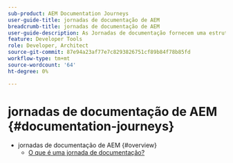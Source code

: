 ```yaml
---
sub-product: AEM Documentation Journeys
user-guide-title: jornadas de documentação de AEM
breadcrumb-title: jornadas de documentação de AEM
user-guide-description: As Jornadas de documentação fornecem uma estrutura narrativa dentro AEM documentação, unindo recursos complexos e díspares para resolver uma meta de negócios de uma maneira prática recomendada. Projetadas tendo em mente AEM iniciantes, as jornadas apresentam os conceitos e os recursos para atingir uma meta de A a Z.
feature: Developer Tools
role: Developer, Architect
source-git-commit: 87e94a23af77e7c8293826751cf89b84f78b85fd
workflow-type: tm+mt
source-wordcount: '64'
ht-degree: 0%

---
```



# jornadas de documentação de AEM {#documentation-journeys}

<!--
Please note that all links to other guides need to be absolute references with leading protocol and domain since SCCM does not allow pages to be referenced with relative links in multiple ToCs.
-->

+ jornadas de documentação de AEM {#overview}
   + [O que é uma jornada de documentação?](home.md)

<!-- comment out until all pages published 

+ Headless Journeys {#headless}
  + [Headless Journeys Home](https://experienceleague.adobe.com/docs/experience-manager-65/headless-journey/home.html)
  + Headless Developer Journey {#developer}
    + [Understand Headless in AEM](https://experienceleague.adobe.com/docs/experience-manager-65/headless-journey/developer/overview.html)
    + [Learn about CMS Headless Development](https://experienceleague.adobe.com/docs/experience-manager-65/headless-journey/developer/learn-about.html)
    + [Getting Started with AEM Headless as a Cloud Service](https://experienceleague.adobe.com/docs/experience-manager-65/headless-journey/developer/getting-started.html)
    + [Path to your first experience using AEM Headless](https://experienceleague.adobe.com/docs/experience-manager-65/headless-journey/developer/path-to-first-experience.html)
    + [How to model your content as AEM Content Models](https://experienceleague.adobe.com/docs/experience-manager-65/headless-journey/developer/model-your-content.html)
    + [How to access your content via AEM delivery APIs](https://experienceleague.adobe.com/docs/experience-manager-65/headless-journey/developer/access-your-content.html)
    + [How to update your content via AEM Assets APIs](https://experienceleague.adobe.com/docs/experience-manager-65/headless-journey/developer/update-your-content.html)
    + [How to put it all together](https://experienceleague.adobe.com/docs/experience-manager-65/headless-journey/developer/put-it-all-together.html)
    + [How to go live with your headless application](https://experienceleague.adobe.com/docs/experience-manager-65/headless-journey/developer/go-live.html)
    + [Optional - How to create single page applications with AEM](https://experienceleague.adobe.com/docs/experience-manager-65/headless-journey/developer/create-spa.html)
  + Headless Translation Journey {#translation}
    + [Understand headless translation in AEM](https://experienceleague.adobe.com/docs/experience-manager-65/headless-journey/translation/overview.html)
    + [Get started with AEM headless translation](https://experienceleague.adobe.com/docs/experience-manager-65/headless-journey/translation/getting-started.html)
    + [Learn about headless content and how to translate in AEM](https://experienceleague.adobe.com/docs/experience-manager-65/headless-journey/translation/learn-about.html)
    + [Configure translation connector](https://experienceleague.adobe.com/docs/experience-manager-65/headless-journey/translation/configure-connector.html)
    + [Configure translation rules](https://experienceleague.adobe.com/docs/experience-manager-65/headless-journey/translation/translation-rules.html)
    + [Translate content](https://experienceleague.adobe.com/docs/experience-manager-65/headless-journey/translation/translate-content.html)
    + [Publish translated content](https://experienceleague.adobe.com/docs/experience-manager-65/headless-journey/translation/publish-content.html)
  + Headless Content Author Journey {#author}
    + [AEM Headless Content Author Journey - Overview](https://experienceleague.adobe.com/docs/experience-manager-65/headless-journey/author/overview.html)
    + [Authoring for Headless with AEM - An Introduction](https://experienceleague.adobe.com/docs/experience-manager-65/headless-journey/author/introduction.html)
    + [Authoring Basics for Headless with AEM](https://experienceleague.adobe.com/docs/experience-manager-65/headless-journey/author/basics.html)
    + [Learn about using references in Content Fragments](https://experienceleague.adobe.com/docs/experience-manager-65/headless-journey/author/references.html)
    + [Learn about defining Metadata and Tagging for Content Fragments](https://experienceleague.adobe.com/docs/experience-manager-65/headless-journey/author/metadata-tagging.html)
  + Headless Content Architect Journey {#architect}
    + [AEM Headless Content Architect Journey Overview](https://experienceleague.adobe.com/docs/experience-manager-65/headless-journey/architect/overview.html)
    + [Content Modeling for Headless with AEM - An Introduction](https://experienceleague.adobe.com/docs/experience-manager-65/headless-journey/architect/introduction.html)
    + [Learn the Content Modeling Basics for Headless with AEM](https://experienceleague.adobe.com/docs/experience-manager-65/headless-journey/architect/basics.html)
    + [Learn about Creating Content Fragment Models in AEM](https://experienceleague.adobe.com/docs/experience-manager-65/headless-journey/architect/model-structure.html)
  + Headless Translation Journey {#translation}
    + [Understand headless translation in AEM](https://experienceleague.adobe.com/docs/experience-manager-65/headless-journey/translation/overview.html)
    + [Get started with AEM headless translation](https://experienceleague.adobe.com/docs/experience-manager-65/headless-journey/translation/getting-started.html)
    + [Learn about headless content and how to translate in AEM](https://experienceleague.adobe.com/docs/experience-manager-65/headless-journey/translation/learn-about.html)
    + [Configure translation connector](https://experienceleague.adobe.com/docs/experience-manager-65/headless-journey/translation/configure-connector.html)
    + [Configure translation rules](https://experienceleague.adobe.com/docs/experience-manager-65/headless-journey/translation/translation-rules.html)
    + [Translate content](https://experienceleague.adobe.com/docs/experience-manager-65/headless-journey/translation/translate-content.html)
    + [Publish translated content](https://experienceleague.adobe.com/docs/experience-manager-65/headless-journey/translation/publish-content.html)

-->

<!--
+ AEM Documentation Journeys {#overview}
  + [What is a documentation journey?](home.md)
+ Onboarding Journey {#onboarding}
  + [Onboarding Journey Home](https://experienceleague.adobe.com/docs/experience-manager-65/journey-onboarding/home.html)
  + [Overview to Onboarding Journey](https://experienceleague.adobe.com/docs/experience-manager-65/journey-onboarding/onboarding/onboarding-journey-overview.html)
  + [Getting Started with Onboarding Process](https://experienceleague.adobe.com/docs/experience-manager-65/journey-onboarding/onboarding/get-started-onboarding-journey.html)
  + [Assign Team Members to Cloud Manager Product Profiles](https://experienceleague.adobe.com/docs/experience-manager-65/journey-onboarding/onboarding/assign-team-members-cloud-manager.html)
  + [Set Up Cloud Resources via Cloud Manager](https://experienceleague.adobe.com/docs/experience-manager-65/journey-onboarding/onboarding/setup-cloud-resources-via-cloud-manager.html)
  + [Assign Team Members to AEM as a Cloud Service Product Profiles](https://experienceleague.adobe.com/docs/experience-manager-65/journey-onboarding/onboarding/assign-team-members-aem-65.html)
  + [Learning Path for Developers and Deployment Managers](https://experienceleague.adobe.com/docs/experience-manager-65/journey-onboarding/onboarding/learning-path-developers-deploymentmanagers.html)
  + [Learning Path for AEM Users](https://experienceleague.adobe.com/docs/experience-manager-65/journey-onboarding/onboarding/learning-path-aem-users.html)
+ Sites Journeys {#sites}
  + [Sites Journeys Home](https://experienceleague.adobe.com/docs/experience-manager-65/sites-journey/home.html)
  + Quick Site Creation Journey {#quick-site}
    + [Understand Cloud Manager](https://experienceleague.adobe.com/docs/experience-manager-65/sites-journey/quick-site/cloud-manager.html)
    + [Create site from template](https://experienceleague.adobe.com/docs/experience-manager-65/sites-journey/quick-site/create-site.html)
    + [Set up your pipeline](https://experienceleague.adobe.com/docs/experience-manager-65/sites-journey/quick-site/pipeline-setup.html)
    + [Grant access to the front-end developer](https://experienceleague.adobe.com/docs/experience-manager-65/sites-journey/quick-site/grant-access.html)
    + [Retrieve git repository access information](https://experienceleague.adobe.com/docs/experience-manager-65/sites-journey/quick-site/retrieve-access.html)
    + [Customize the site theme](https://experienceleague.adobe.com/docs/experience-manager-65/sites-journey/quick-site/customize-theme.html)
    + [Deploy your customized theme](https://experienceleague.adobe.com/docs/experience-manager-65/sites-journey/quick-site/deploy-theme.html)
  + Sites Translation Journey {#translation}
    + [Understand sites translation in AEM](https://experienceleague.adobe.com/docs/experience-manager-65/sites-journey/translation/overview.html)
    + [Get started with AEM sites translation](https://experienceleague.adobe.com/docs/experience-manager-65/sites-journey/translation/getting-started.html)
    + [Learn about sites content and how to translate in AEM](https://experienceleague.adobe.com/docs/experience-manager-65/sites-journey/translation/learn-about.html)
    + [Configure translation connector](https://experienceleague.adobe.com/docs/experience-manager-65/sites-journey/translation/configure-connector.html)
    + [Configure translation rules](https://experienceleague.adobe.com/docs/experience-manager-65/sites-journey/translation/translation-rules.html)
    + [Translate content](https://experienceleague.adobe.com/docs/experience-manager-65/sites-journey/translation/translate-content.html)
    + [Publish translated content](https://experienceleague.adobe.com/docs/experience-manager-65/sites-journey/translation/publish-content.html)
+ Headless Journeys {#headless}
  + [Headless Journeys Home](https://experienceleague.adobe.com/docs/experience-manager-65/headless-journey/home.html)
   + Headless Developer Journey {#developer}
     + [Understand Headless in AEM](https://experienceleague.adobe.com/docs/experience-manager-65/headless-journey/developer/overview.html)
     + [Learn about CMS Headless Development](https://experienceleague.adobe.com/docs/experience-manager-65/headless-journey/developer/learn-about.html)
     + [Getting Started with AEM Headless as a Cloud Service](https://experienceleague.adobe.com/docs/experience-manager-65/headless-journey/developer/getting-started.html)
     + [Path to your first experience using AEM Headless](https://experienceleague.adobe.com/docs/experience-manager-65/headless-journey/developer/path-to-first-experience.html)
     + [How to model your content as AEM Content Models](https://experienceleague.adobe.com/docs/experience-manager-65/headless-journey/developer/model-your-content.html)
     + [How to access your content via AEM delivery APIs](https://experienceleague.adobe.com/docs/experience-manager-65/headless-journey/developer/access-your-content.html)
     + [How to update your content via AEM Assets APIs](https://experienceleague.adobe.com/docs/experience-manager-65/headless-journey/developer/update-your-content.html)
     + [How to put it all together](https://experienceleague.adobe.com/docs/experience-manager-65/headless-journey/developer/put-it-all-together.html)
     + [How to go live with your headless application](https://experienceleague.adobe.com/docs/experience-manager-65/headless-journey/developer/go-live.html)
     + [Optional - How to create single page applications with AEM](https://experienceleague.adobe.com/docs/experience-manager-65/headless-journey/developer/create-spa.html)
   + Headless Translation Journey {#translation}
     + [Understand headless translation in AEM](https://experienceleague.adobe.com/docs/experience-manager-65/headless-journey/translation/overview.html)
     + [Get started with AEM headless translation](https://experienceleague.adobe.com/docs/experience-manager-65/headless-journey/translation/getting-started.html)
     + [Learn about headless content and how to translate in AEM](https://experienceleague.adobe.com/docs/experience-manager-65/headless-journey/translation/learn-about.html)
     + [Configure translation connector](https://experienceleague.adobe.com/docs/experience-manager-65/headless-journey/translation/configure-connector.html)
     + [Configure translation rules](https://experienceleague.adobe.com/docs/experience-manager-65/headless-journey/translation/translation-rules.html)
     + [Translate content](https://experienceleague.adobe.com/docs/experience-manager-65/headless-journey/translation/translate-content.html)
     + [Publish translated content](https://experienceleague.adobe.com/docs/experience-manager-65/headless-journey/translation/publish-content.html)
   + Headless Content Author Journey {#author}
     + [AEM Headless Content Author Journey - Overview](https://experienceleague.adobe.com/docs/experience-manager-65/headless-journey/author/overview.html)
     + [Authoring for Headless with AEM - An Introduction](https://experienceleague.adobe.com/docs/experience-manager-65/headless-journey/author/introduction.html)
     + [Authoring Basics for Headless with AEM](https://experienceleague.adobe.com/docs/experience-manager-65/headless-journey/author/basics.html)
     + [Learn about using references in Content Fragments](https://experienceleague.adobe.com/docs/experience-manager-65/headless-journey/author/references.html)
     + [Learn about defining Metadata and Tagging for Content Fragments](https://experienceleague.adobe.com/docs/experience-manager-65/headless-journey/author/metadata-tagging.html)
   + Headless Content Architect Journey {#architect}
     + [AEM Headless Content Architect Journey Overview](https://experienceleague.adobe.com/docs/experience-manager-65/headless-journey/architect/overview.html)
     + [Content Modeling for Headless with AEM - An Introduction](https://experienceleague.adobe.com/docs/experience-manager-65/headless-journey/architect/introduction.html)
     + [Learn the Content Modeling Basics for Headless with AEM](https://experienceleague.adobe.com/docs/experience-manager-65/headless-journey/architect/basics.html)
     + [Learn about Creating Content Fragment Models in AEM](https://experienceleague.adobe.com/docs/experience-manager-65/headless-journey/architect/model-structure.html)
-->
